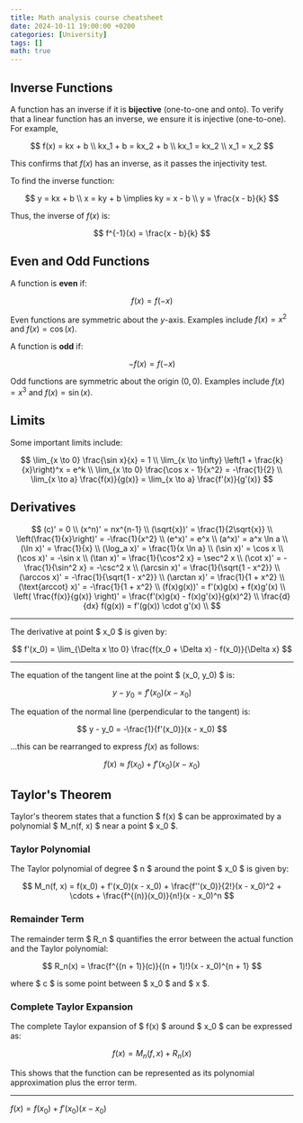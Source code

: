 ```yaml
---
title: Math analysis course cheatsheet
date: 2024-10-11 19:00:00 +0200
categories: [University]
tags: []
math: true
---
```


## Inverse Functions
A function has an inverse if it is **bijective** (one-to-one and onto). To verify that a linear function has an inverse, we ensure it is injective (one-to-one). For example,

$$
f(x) = kx + b \\
kx_1 + b = kx_2 + b \\
kx_1 = kx_2 \\
x_1 = x_2
$$

This confirms that $f(x)$ has an inverse, as it passes the injectivity test.

To find the inverse function:

$$
y = kx + b \\
x = ky + b \implies ky = x - b \\
y = \frac{x - b}{k}
$$

Thus, the inverse of $f(x)$ is:

$$
f^{-1}(x) = \frac{x - b}{k}
$$

## Even and Odd Functions
A function is **even** if:

$$
f(x) = f(-x)
$$

Even functions are symmetric about the $y$-axis. Examples include $f(x) = x^2$ and $f(x) = \cos(x)$.

A function is **odd** if:

$$
-f(x) = f(-x)
$$

Odd functions are symmetric about the origin $(0,0)$. Examples include $f(x) = x^3$ and $f(x) = \sin(x)$.

## Limits
Some important limits include:

$$
\lim_{x \to 0} \frac{\sin x}{x} = 1 \\
\lim_{x \to \infty} \left(1 + \frac{k}{x}\right)^x = e^k \\
\lim_{x \to 0} \frac{\cos x - 1}{x^2} = -\frac{1}{2} \\
\lim_{x \to a} \frac{f(x)}{g(x)} = \lim_{x \to a} \frac{f'(x)}{g'(x)}
$$

## Derivatives
$$
(c)' = 0 \\
(x^n)' = nx^{n-1} \\
(\sqrt{x})' = \frac{1}{2\sqrt{x}} \\
\left(\frac{1}{x}\right)' = -\frac{1}{x^2} \\
(e^x)' = e^x \\
(a^x)' = a^x \ln a \\
(\ln x)' = \frac{1}{x} \\
(\log_a x)' = \frac{1}{x \ln a} \\
(\sin x)' = \cos x \\
(\cos x)' = -\sin x \\
(\tan x)' = \frac{1}{\cos^2 x} = \sec^2 x \\
(\cot x)' = -\frac{1}{\sin^2 x} = -\csc^2 x \\
(\arcsin x)' = \frac{1}{\sqrt{1 - x^2}} \\
(\arccos x)' = -\frac{1}{\sqrt{1 - x^2}} \\
(\arctan x)' = \frac{1}{1 + x^2} \\
(\text{arccot} x)' = -\frac{1}{1 + x^2} \\
(f(x)g(x))' = f'(x)g(x) + f(x)g'(x) \\
\left( \frac{f(x)}{g(x)} \right)' = \frac{f'(x)g(x) - f(x)g'(x)}{g(x)^2} \\
\frac{d}{dx} f(g(x)) = f'(g(x)) \cdot g'(x) \\
$$

---

The derivative at point $ x_0 $ is given by:

$$
f'(x_0) = \lim_{\Delta x \to 0} \frac{f(x_0 + \Delta x) - f(x_0)}{\Delta x}
$$

---

The equation of the tangent line at the point $ (x_0, y_0) $ is:

$$
y - y_0 = f'(x_0)(x - x_0)
$$

The equation of the normal line (perpendicular to the tangent) is:

$$
y - y_0 = -\frac{1}{f'(x_0)}(x - x_0)
$$

...this can be rearranged to express $f(x)$ as follows:

$$
f(x) \approx f(x_0) + f'(x_0)(x - x_0)
$$

## Taylor's Theorem
Taylor's theorem states that a function $ f(x) $ can be approximated by a polynomial $ M_n(f, x) $ near a point $ x_0 $. 

### Taylor Polynomial
The Taylor polynomial of degree $ n $ around the point $ x_0 $ is given by:

$$
M_n(f, x) = f(x_0) + f'(x_0)(x - x_0) + \frac{f''(x_0)}{2!}(x - x_0)^2 + \cdots + \frac{f^{(n)}(x_0)}{n!}(x - x_0)^n
$$

### Remainder Term
The remainder term $ R_n $ quantifies the error between the actual function and the Taylor polynomial:

$$
R_n(x) = \frac{f^{(n + 1)}(c)}{(n + 1)!}(x - x_0)^{n + 1}
$$

where $ c $ is some point between $ x_0 $ and $ x $.

### Complete Taylor Expansion
The complete Taylor expansion of $ f(x) $ around $ x_0 $ can be expressed as:

$$
f(x) = M_n(f, x) + R_n(x)
$$

This shows that the function can be represented as its polynomial approximation plus the error term.

<hr>

$f(x) = f(x_0)+f'(x_0)(x-x_0)$
